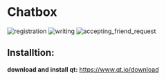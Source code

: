 # Chatbox

![registration](https://user-images.githubusercontent.com/60521362/108513592-1ca9a080-72c3-11eb-881d-599ba0e1e4e5.PNG)
![writing](https://user-images.githubusercontent.com/60521362/108513587-19aeb000-72c3-11eb-8ac9-99f1f457e474.PNG)
![accepting_friend_request](https://user-images.githubusercontent.com/60521362/108513602-1fa49100-72c3-11eb-958c-3053a080b33a.PNG)

## Installtion:

**download and install qt:** 
https://www.qt.io/download
